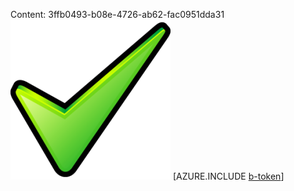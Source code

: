 Content: 3ffb0493-b08e-4726-ab62-fac0951dda31![image](a0b7ea4e-02c2-4eee-a988-cd81346d1f12.png)
[AZURE.INCLUDE [b-token](69a4b30d-67a4-44de-9a65-60325e644e8f.md)]
